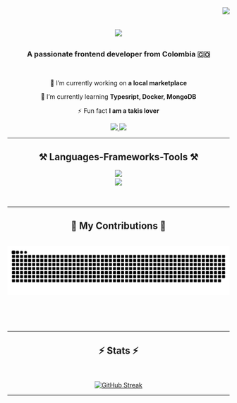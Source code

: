<img align="right" src="https://visitor-badge.laobi.icu/badge?page_id=Katkat04.Katkat04" />

<h1 align="center">
    <img src="https://readme-typing-svg.herokuapp.com/?font=Righteous&size=35&center=true&vCenter=true&width=500&height=70&duration=4000&lines=Hi+There!+👋;+I'm+Katy+Diaz!;" />
</h1>

<h3 align="center">A passionate frontend developer from Colombia 🇨🇴</h3>

<br/>

<div align="center">
 
 🔭 I’m currently working on **a local marketplace**
 
 🌱 I’m currently learning **Typesript, Docker, MongoDB**

⚡ Fun fact **I am a takis lover**

 </div>
 
<div align="center"> 
  <a href="mailto:diazkaty0409@gmail.com">
    <img src="https://img.shields.io/badge/Gmail-333333?style=for-the-badge&logo=gmail&logoColor=red" />
  </a>
  <a href="https://www.linkedin.com/in/kdiaz11/" target="_blank">
    <img src="https://img.shields.io/badge/LinkedIn-0077B5?style=for-the-badge&logo=linkedin&logoColor=white" target="_blank" />
  </a>
</div>

 <hr/>
 
<h2 align="center">⚒️ Languages-Frameworks-Tools ⚒️</h2>
<p align="center">
  <a href="https://skillicons.dev">
    <img src="https://skillicons.dev/icons?i=react,html,css,vscode,github,python,javascript" /> <br>
    <img src="https://skillicons.dev/icons?i=figma,flutter,tailwind,git,nodejs,firebase,dart" /> <br>
  </a>
</p>

<br/>
<hr/>

<div align="center">
  <h2>🐍 My Contributions 🐍</h2>
  <br>
  <img alt="snake eating my contributions" src="https://raw.githubusercontent.com/Katkat04/Katkat04/output/github-contribution-grid-snake.svg" />
  
  <br/><br/><br/>
</div>

<hr/>

<h2 align="center">⚡ Stats ⚡</h2>
<br>
<p align="center">
    <a href="https://git.io/streak-stats"><img src="https://streak-stats.demolab.com?user=Katkat04&theme=tokyonight&date_format=j%20M%5B%20Y%5D" alt="GitHub Streak" /></a>
</p>
<hr/>
